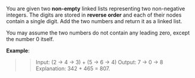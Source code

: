 You are given two **non-empty** linked lists representing two non-negative integers.
The digits are stored in **reverse order** and each of their nodes contain a single digit.
Add the two numbers and return it as a linked list.

You may assume the two numbers do not contain any leading zero, except the number 0 itself.

**Example**:
>> Input: (2 -> 4 -> 3) + (5 -> 6 -> 4)
>> Output: 7 -> 0 -> 8
>> Explanation: 342 + 465 = 807.
